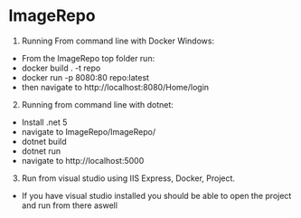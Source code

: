 # ImageRepo

1) Running From command line with Docker Windows:

* From the ImageRepo top folder run:
* docker build . -t repo
* docker run -p 8080:80 repo:latest
* then navigate to http://localhost:8080/Home/login

2) Running from command line with dotnet:

* Install .net 5
* navigate to ImageRepo/ImageRepo/
* dotnet build
* dotnet run
* navigate to http://localhost:5000

3) Run from visual studio using IIS Express, Docker, Project.

* If you have visual studio installed you should be able to open the project and run from there aswell
